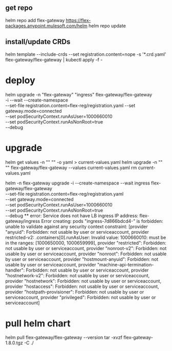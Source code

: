 ## get repo
helm repo add flex-gateway https://flex-packages.anypoint.mulesoft.com/helm
helm repo update

## install/update CRDs
helm template --include-crds --set registration.content=nope  -s '*.crd.yaml' flex-gateway/flex-gateway | kubectl apply -f -

# deploy
helm upgrade -n "flex-gateway" "ingress" flex-gateway/flex-gateway \
  -i --wait --create-namespace \
  --set-file registration.content=flex-reg/registration.yaml
  --set gateway.mode=connected \
  --set podSecurityContext.runAsUser=1000660010 \
  --set podSecurityContext.runAsNonRoot=true \
  --debug

# upgrade
helm get values -n "<namespace>" "<release-name>" -o yaml > current-values.yaml
helm upgrade  -n "<namespace>" "<release-name>" flex-gateway/flex-gateway --values current-values.yaml
rm current-values.yaml

helm -n flex-gateway upgrade -i --create-namespace --wait ingress flex-gateway/flex-gateway \
  --set-file registration.content=flex-reg/registration.yaml \
  --set gateway.mode=connected \
  --set podSecurityContext.runAsUser=1000660010 \
  --set podSecurityContext.runAsNonRoot=true \
  --debug
** error: Service does not have LB ingress IP address: flex-gateway/ingress
Error creating: pods "ingress-7d866bdcd4-" is forbidden: unable to validate against any security context constraint: [provider "anyuid": Forbidden: not usable by user or serviceaccount, provider restricted-v2: .containers[0].runAsUser: Invalid value: 1000660010: must be in the ranges: [1000650000, 1000659999], provider "restricted": Forbidden: not usable by user or serviceaccount, provider "nonroot-v2": Forbidden: not usable by user or serviceaccount, provider "nonroot": Forbidden: not usable by user or serviceaccount, provider "hostmount-anyuid": Forbidden: not usable by user or serviceaccount, provider "machine-api-termination-handler": Forbidden: not usable by user or serviceaccount, provider "hostnetwork-v2": Forbidden: not usable by user or serviceaccount, provider "hostnetwork": Forbidden: not usable by user or serviceaccount, provider "hostaccess": Forbidden: not usable by user or serviceaccount, provider "hostpath-provisioner": Forbidden: not usable by user or serviceaccount, provider "privileged": Forbidden: not usable by user or serviceaccount]

# pull helm chart
helm pull flex-gateway/flex-gateway --version <chart-version>
tar -xvzf flex-gateway-1.8.0.tgz -C ./